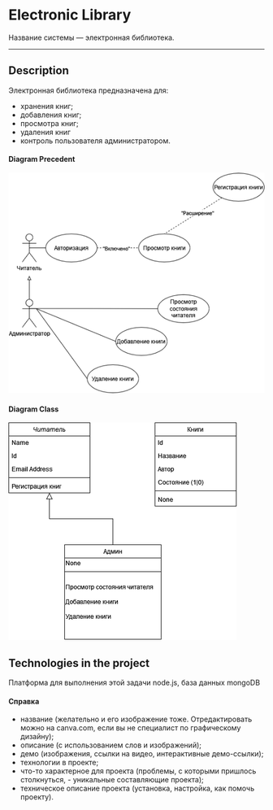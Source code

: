 
# Electronic Library #

Название системы — электронная библиотека.
***

## Description ##

Электронная библиотека предназначена для:

* хранения книг;
* добавления книг;
* просмотра книг;
* удаления книг
* контроль пользователя администратором.

#### Diagram Precedent ####

![alt text](source\Precedent.drawio.png "This is diagramm class")

#### Diagram Class ####

![alt text](source\Class.drawio.png "This is diagramm class")

## Technologies in the project ##

Платформа для выполнения этой задачи node.js, база данных mongoDB

#### Справка ####

* название (желательно и его изображение тоже. Отредактировать можно на canva.com, если вы не специалист по графическому дизайну);
* описание (с использованием слов и изображений);
* демо (изображения, ссылки на видео, интерактивные демо-ссылки);
* технологии в проекте;
* что-то характерное для проекта (проблемы, с которыми пришлось столкнуться, -  уникальные составляющие проекта);
* техническое описание проекта (установка, настройка, как помочь проекту).